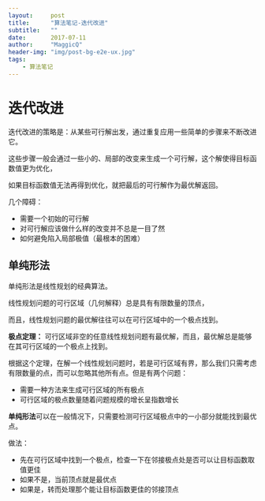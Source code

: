 ```yaml
---
layout:     post
title:      "算法笔记-迭代改进"
subtitle:   ""
date:       2017-07-11
author:     "MaggicQ"
header-img: "img/post-bg-e2e-ux.jpg"
tags:
    - 算法笔记
---
```


# 迭代改进



迭代改进的策略是：从某些可行解出发，通过重复应用一些简单的步骤来不断改进它。

这些步骤一般会通过一些小的、局部的改变来生成一个可行解，这个解使得目标函数值更为优化，

如果目标函数值无法再得到优化，就把最后的可行解作为最优解返回。



几个障碍：

* 需要一个初始的可行解
* 对可行解应该做什么样的改变并不总是一目了然
* 如何避免陷入局部极值（最根本的困难）





## 单纯形法

单纯形法是线性规划的经典算法。



线性规划问题的可行区域（几何解释）总是具有有限数量的顶点，

而且，线性规划问题的最优解往往可以在可行区域中的一个极点找到。



**极点定理：** 可行区域非空的任意线性规划问题有最优解，而且，最优解总是能够在其可行区域的一个极点上找到。



根据这个定理，在解一个线性规划问题时，若是可行区域有界，那么我们只需考虑有限数量的点，而可以忽略其他所有点。但是有两个问题：

* 需要一种方法来生成可行区域的所有极点
* 可行区域的极点数量随着问题规模的增长呈指数增长



**单纯形法**可以在一般情况下，只需要检测可行区域极点中的一小部分就能找到最优点。

做法：

* 先在可行区域中找到一个极点，检查一下在邻接极点处是否可以让目标函数取值更佳
* 如果不是，当前顶点就是最优点
* 如果是，转而处理那个能让目标函数更佳的邻接顶点





































































































